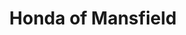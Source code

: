 ---
title: "Honda of Mansfield"
url: /mansfield/honda-of-mansfield-park-avenue-west/
shop: Autohaus
---